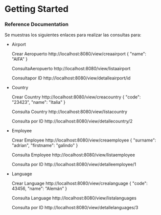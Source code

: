 # Getting Started

### Reference Documentation
Se muestras los siguientes enlaces para realizar las consultas para:

* Airport


    Crear Aeropuerto
    http://localhost:8080/view/creaairport
    {
      "name": "AIFA"
    }

    ConsultaAeropuerto
    http://localhost:8080/view/listaairport
    
    Consultapor ID
    http://localhost:8080/view/detalleairport/id

* Country


    Crear Country
    http://localhost:8080/view/creacountry
    {
        "code": "23423",
        "name": "Italia"
    }

    Consulta Country
    http://localhost:8080/view/listacountry

    Consulta por ID
    http://localhost:8080/view/detallecountry/2

* Employee


    Crear Employee
    http://localhost:8080/view/creaemployee
    {
        "surname": "adrian",
        "firstname": "galindo"
    }

    Consulta Employee
    http://localhost:8080/view/listaemployee

    Consulta por ID
    http://localhost:8080/view/detalleemployee/1


* Language
    

    Crear Language
    http://localhost:8080/view/crealanguage
    {
        "code": 43456,
        "name": "Alemán"
    }

    Consulta Language
    http://localhost:8080/view/listalanguages

    Consulta por ID
    http://localhost:8080/view/detallelanguages/3


